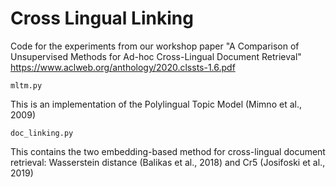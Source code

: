 # Cross Lingual Linking
Code for the experiments from our workshop paper "A Comparison of Unsupervised Methods for Ad-hoc Cross-Lingual Document Retrieval"
https://www.aclweb.org/anthology/2020.clssts-1.6.pdf

```
mltm.py 
```
This is an implementation of the Polylingual Topic Model (Mimno et al., 2009)

```
doc_linking.py
```
This contains the two embedding-based method for cross-lingual document retrieval: Wasserstein distance (Balikas et al., 2018) and Cr5 (Josifoski et al., 2019) 
